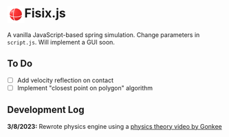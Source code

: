 <base target="_blank">
<h1><img src=/logo/logo-white.png height=40px style="vertical-align:text-top">Fisix.js</h1>
A vanilla JavaScript-based spring simulation. Change parameters in <code>script.js</code>. Will implement a GUI soon.

## To Do
- [ ] Add velocity reflection on contact
- [ ] Implement "closest point on polygon" algorithm

## Development Log
**3/8/2023:** Rewrote physics engine using a [physics theory video by Gonkee](https://external.ink?to=/youtu.be/kyQP4t_wOGI)
